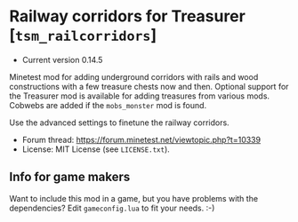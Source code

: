 # Railway corridors for Treasurer [`tsm_railcorridors`]

* Current version 0.14.5

Minetest mod for adding underground corridors with rails and wood constructions with a few treasure chests now and then.
Optional support for the Treasurer mod is available for adding treasures from various mods.
Cobwebs are added if the `mobs_monster` mod is found.

Use the advanced settings to finetune the railway corridors.

* Forum thread: https://forum.minetest.net/viewtopic.php?t=10339
* License: MIT License (see `LICENSE.txt`).

## Info for game makers
Want to include this mod in a game, but you have problems with the dependencies?
Edit `gameconfig.lua` to fit your needs. :-)
